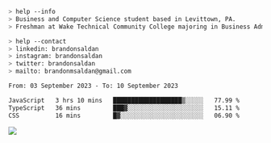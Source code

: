 ````bash
> help --info
> Business and Computer Science student based in Levittown, PA.
> Freshman at Wake Technical Community College majoring in Business Administration.
````

````bash
> help --contact
> linkedin: brandonsaldan
> instagram: brandonsaldan
> twitter: brandonsaldan
> mailto: brandonmsaldan@gmail.com
````

<!--START_SECTION:waka-->

```txt
From: 03 September 2023 - To: 10 September 2023

JavaScript   3 hrs 10 mins   ███████████████████▒░░░░░   77.99 %
TypeScript   36 mins         ███▓░░░░░░░░░░░░░░░░░░░░░   15.11 %
CSS          16 mins         █▓░░░░░░░░░░░░░░░░░░░░░░░   06.90 %
```

<!--END_SECTION:waka-->

![](https://komarev.com/ghpvc/?username=brandonsaldan&color=6A8AFF)
